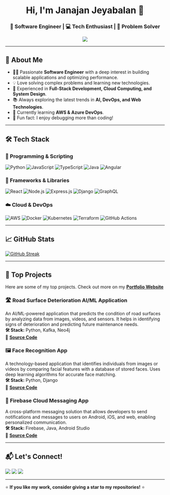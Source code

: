 <h1 align="center">Hi, I'm Janajan Jeyabalan 👋</h1>
<h3 align="center">🚀 Software Engineer | 💻 Tech Enthusiast | 🎯 Problem Solver</h3>

<p align="center">
  <img src="https://readme-typing-svg.herokuapp.com?font=Fira+Code&size=22&pause=1000&center=true&vCenter=true&width=435&lines=Passionate+Software+Engineer;Building+Scalable+Solutions;Lifelong+Learner+%7C+Tech+Explorer" />
</p>

---

## 🚀 **About Me**
- 👨‍💻 Passionate **Software Engineer** with a deep interest in building scalable applications and optimizing performance.  
- 💡 Love solving complex problems and learning new technologies.  
- 🎯 Experienced in **Full-Stack Development, Cloud Computing, and System Design**.  
- 📚 Always exploring the latest trends in **AI, DevOps, and Web Technologies**.  
- 🌱 Currently learning **AWS & Azure DevOps**.  
- 🎯 Fun fact: I enjoy debugging more than coding!  

---

## 🛠️ **Tech Stack**
### 🚀 Programming & Scripting
![Python](https://img.shields.io/badge/Python-3776AB?style=for-the-badge&logo=python&logoColor=white)
![JavaScript](https://img.shields.io/badge/JavaScript-F7DF1E?style=for-the-badge&logo=javascript&logoColor=black)
![TypeScript](https://img.shields.io/badge/TypeScript-007ACC?style=for-the-badge&logo=typescript&logoColor=white)
![Java](https://img.shields.io/badge/Java-ED8B00?style=for-the-badge&logo=openjdk&logoColor=white)
![Angular](https://img.shields.io/badge/Angular-DD0031?style=for-the-badge&logo=angular&logoColor=white)

### 🔧 Frameworks & Libraries
![React](https://img.shields.io/badge/React-61DAFB?style=for-the-badge&logo=react&logoColor=black)
![Node.js](https://img.shields.io/badge/Node.js-339933?style=for-the-badge&logo=nodedotjs&logoColor=white)
![Express.js](https://img.shields.io/badge/Express.js-000000?style=for-the-badge&logo=express&logoColor=white)
![Django](https://img.shields.io/badge/Django-092E20?style=for-the-badge&logo=django&logoColor=white)
![GraphQL](https://img.shields.io/badge/GraphQL-E10098?style=for-the-badge&logo=graphql&logoColor=white)

### ☁️ Cloud & DevOps
![AWS](https://img.shields.io/badge/AWS-FF9900?style=for-the-badge&logo=amazonaws&logoColor=white)
![Docker](https://img.shields.io/badge/Docker-2496ED?style=for-the-badge&logo=docker&logoColor=white)
![Kubernetes](https://img.shields.io/badge/Kubernetes-326CE5?style=for-the-badge&logo=kubernetes&logoColor=white)
![Terraform](https://img.shields.io/badge/Terraform-7B42BC?style=for-the-badge&logo=terraform&logoColor=white)
![GitHub Actions](https://img.shields.io/badge/GitHub_Actions-2088FF?style=for-the-badge&logo=github-actions&logoColor=white)

---

## 📈 **GitHub Stats**

[![GitHub Streak](https://streak-stats.demolab.com?user=janajan-jeyabalan&theme=shades-of-purple)](https://git.io/streak-stats)

---

## 🚀 **Top Projects**
Here are some of my top projects. Check out more on my **[Portfolio Website](https://janajan-jeyabalan.github.io/Portfolio-Website/)**  

### 🛣️ **Road Surface Deterioration AI/ML Application**  
An AI/ML-powered application that predicts the condition of road surfaces by analyzing data from images, videos, and sensors. It helps in identifying signs of deterioration and predicting future maintenance needs.  
**🛠️ Stack:** Python, Kafka, Neo4j  
🔗 **[Source Code](#)**  

### 🖼️ **Face Recognition App**  
A technology-based application that identifies individuals from images or videos by comparing facial features with a database of stored faces. Uses deep learning algorithms for accurate face matching.  
**🛠️ Stack:** Python, Django  
🔗 **[Source Code](#)**  

### 📩 **Firebase Cloud Messaging App**  
A cross-platform messaging solution that allows developers to send notifications and messages to users on Android, iOS, and web, enabling personalized communication.  
**🛠️ Stack:** Firebase, Java, Android Studio  
🔗 **[Source Code](#)**  


---

## 📬 **Let's Connect!**
<p align="left"> <a href="https://www.linkedin.com/in/janajan-j/"><img src="https://img.shields.io/badge/LinkedIn-blue?style=for-the-badge&logo=linkedin&logoColor=white" /></a> <a href="mailto:janajan0129@gmail.com"><img src="https://img.shields.io/badge/Email-D14836?style=for-the-badge&logo=gmail&logoColor=white" /></a> <a href="https://www.instagram.com/janajan_29/"><img src="https://img.shields.io/badge/Instagram-E4405F?style=for-the-badge&logo=instagram&logoColor=white" /></a> </p>

---

⭐ **If you like my work, consider giving a star to my repositories!** ⭐
